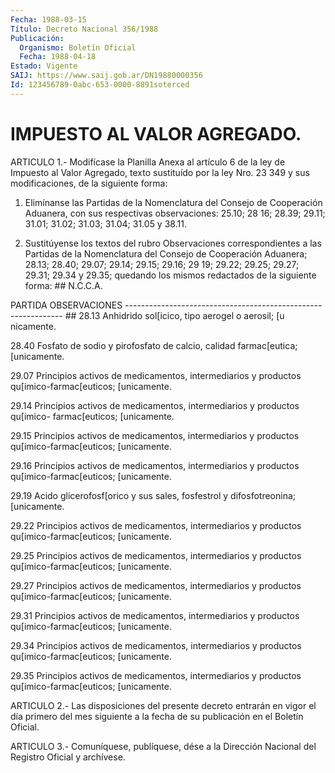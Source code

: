 ```yaml
---
Fecha: 1988-03-15
Título: Decreto Nacional 356/1988
Publicación:
  Organismo: Boletín Oficial
  Fecha: 1988-04-18
Estado: Vigente
SAIJ: https://www.saij.gob.ar/DN19880000356
Id: 123456789-0abc-653-0000-8891soterced
---
```

# IMPUESTO AL VALOR AGREGADO.

<a id="1"></a>
ARTICULO  1.-  Modifícase la Planilla Anexa al artículo 6 de la ley de Impuesto al Valor  Agregado, texto sustituído por la ley Nro. 23 349 y sus modificaciones, de la siguiente forma:

1.  Elimínanse las Partidas  de  la  Nomenclatura  del  Consejo  de Cooperación  Aduanera, con sus respectivas observaciones: 25.10; 28 16; 28.39; 29.11;  31.01;  31.02; 31.03; 31.04; 31.05 y 38.11.

2. Sustitúyense los textos del rubro Observaciones correspondientes a las Partidas  de  la Nomenclatura del Consejo de Cooperación Aduanera; 28.13; 28.40; 29.07;  29.14; 29.15; 29.16; 29 19; 29.22; 29.25; 29.27; 29.31; 29.34 y 29.35;  quedando los mismos redactados de la siguiente forma: ## N.C.C.A.

PARTIDA                      OBSERVACIONES -------------------------------------------------------------- ## 28.13   Anhidrido sol[icico, tipo aerogel o aerosil; [u         nicamente.

28.40   Fosfato de sodio y pirofosfato de calcio, calidad         farmac[eutica; [unicamente.

29.07   Principios activos de medicamentos, intermediarios         y productos qu[imico-farmac[euticos; [unicamente.

29.14   Principios activos de medicamentos, intermediarios         y productos qu[imico- farmac[euticos; [unicamente.

29.15   Principios activos de medicamentos, intermediarios         y productos qu[imico-farmac[euticos; [unicamente.

29.16   Principios activos de medicamentos, intermediarios         y productos qu[imico-farmac[euticos; [unicamente.

29.19   Acido glicerofosf[orico y sus sales, fosfestrol y         difosfotreonina; [unicamente.

29.22   Principios activos de medicamentos, intermediarios         y productos qu[imico-farmac[euticos; [unicamente.

29.25   Principios activos de medicamentos, intermediarios         y productos qu[imico-farmac[euticos; [unicamente.

29.27   Principios activos de medicamentos, intermediarios         y productos qu[imico-farmac[euticos; [unicamente.

29.31   Principios activos de medicamentos, intermediarios         y productos qu[imico-farmac[euticos; [unicamente.

29.34   Principios activos de medicamentos, intermediarios         y productos qu[imico-farmac[euticos; [unicamente.

29.35   Principios activos de medicamentos, intermediarios         y productos qu[imico-farmac[euticos; [unicamente.

<a id="2"></a>
ARTICULO  2.-  Las  disposiciones  del presente decreto entrarán en vigor el día primero del mes siguiente a la fecha de su publicación en el Boletín Oficial.

<a id="3"></a>
ARTICULO  3.- Comuníquese, publíquese, dése a la Dirección Nacional del Registro Oficial y archívese.